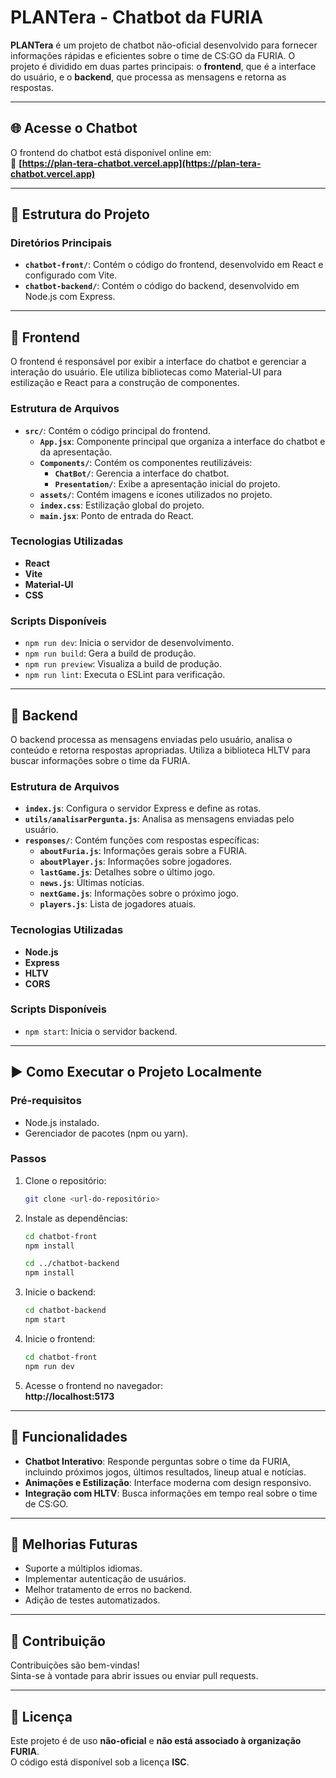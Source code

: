 # PLANTera - Chatbot da FURIA

**PLANTera** é um projeto de chatbot não-oficial desenvolvido para fornecer informações rápidas e eficientes sobre o time de CS:GO da FURIA. O projeto é dividido em duas partes principais: o **frontend**, que é a interface do usuário, e o **backend**, que processa as mensagens e retorna as respostas.

---

## 🌐 Acesse o Chatbot

O frontend do chatbot está disponível online em:  
🔗 **[https://plan-tera-chatbot.vercel.app](https://plan-tera-chatbot.vercel.app)**

---

## 📁 Estrutura do Projeto

### Diretórios Principais

- **`chatbot-front/`**: Contém o código do frontend, desenvolvido em React e configurado com Vite.
- **`chatbot-backend/`**: Contém o código do backend, desenvolvido em Node.js com Express.

---

## 💬 Frontend

O frontend é responsável por exibir a interface do chatbot e gerenciar a interação do usuário. Ele utiliza bibliotecas como Material-UI para estilização e React para a construção de componentes.

### Estrutura de Arquivos

- **`src/`**: Contém o código principal do frontend.
  - **`App.jsx`**: Componente principal que organiza a interface do chatbot e da apresentação.
  - **`Components/`**: Contém os componentes reutilizáveis:
    - **`ChatBot/`**: Gerencia a interface do chatbot.
    - **`Presentation/`**: Exibe a apresentação inicial do projeto.
  - **`assets/`**: Contém imagens e ícones utilizados no projeto.
  - **`index.css`**: Estilização global do projeto.
  - **`main.jsx`**: Ponto de entrada do React.

### Tecnologias Utilizadas

- **React**
- **Vite**
- **Material-UI**
- **CSS**

### Scripts Disponíveis

- `npm run dev`: Inicia o servidor de desenvolvimento.
- `npm run build`: Gera a build de produção.
- `npm run preview`: Visualiza a build de produção.
- `npm run lint`: Executa o ESLint para verificação.

---

## 🧠 Backend

O backend processa as mensagens enviadas pelo usuário, analisa o conteúdo e retorna respostas apropriadas. Utiliza a biblioteca HLTV para buscar informações sobre o time da FURIA.

### Estrutura de Arquivos

- **`index.js`**: Configura o servidor Express e define as rotas.
- **`utils/analisarPergunta.js`**: Analisa as mensagens enviadas pelo usuário.
- **`responses/`**: Contém funções com respostas específicas:
  - **`aboutFuria.js`**: Informações gerais sobre a FURIA.
  - **`aboutPlayer.js`**: Informações sobre jogadores.
  - **`lastGame.js`**: Detalhes sobre o último jogo.
  - **`news.js`**: Últimas notícias.
  - **`nextGame.js`**: Informações sobre o próximo jogo.
  - **`players.js`**: Lista de jogadores atuais.

### Tecnologias Utilizadas

- **Node.js**
- **Express**
- **HLTV**
- **CORS**

### Scripts Disponíveis

- `npm start`: Inicia o servidor backend.

---

## ▶️ Como Executar o Projeto Localmente

### Pré-requisitos

- Node.js instalado.
- Gerenciador de pacotes (npm ou yarn).

### Passos

1. Clone o repositório:
   ```bash
   git clone <url-do-repositório>
   ```

2. Instale as dependências:
   ```bash
   cd chatbot-front
   npm install

   cd ../chatbot-backend
   npm install
   ```

3. Inicie o backend:
   ```bash
   cd chatbot-backend
   npm start
   ```

4. Inicie o frontend:
   ```bash
   cd chatbot-front
   npm run dev
   ```

5. Acesse o frontend no navegador:  
   **http://localhost:5173**

---

## 🔧 Funcionalidades

- **Chatbot Interativo**: Responde perguntas sobre o time da FURIA, incluindo próximos jogos, últimos resultados, lineup atual e notícias.
- **Animações e Estilização**: Interface moderna com design responsivo.
- **Integração com HLTV**: Busca informações em tempo real sobre o time de CS:GO.

---

## 🚀 Melhorias Futuras

- Suporte a múltiplos idiomas.
- Implementar autenticação de usuários.
- Melhor tratamento de erros no backend.
- Adição de testes automatizados.

---

## 🤝 Contribuição

Contribuições são bem-vindas!  
Sinta-se à vontade para abrir issues ou enviar pull requests.

---

## 📜 Licença

Este projeto é de uso **não-oficial** e **não está associado à organização FURIA**.  
O código está disponível sob a licença **ISC**.